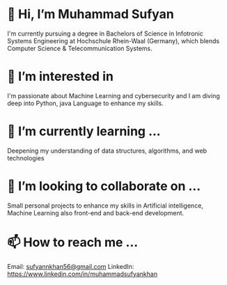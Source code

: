 # 👋 Hi, I’m Muhammad Sufyan
I'm currently pursuing a degree in Bachelors of Science in Infotronic Systems Engineering at Hochschule Rhein-Waal (Germany), which blends Computer Science & Telecommunication Systems. 
# 👀 I’m interested in 
I'm passionate about Machine Learning and cybersecurity and I am diving deep into Python, java Language to enhance my skills. 
# 🌱 I’m currently learning ...
Deepening my understanding of data structures, algorithms, and web technologies
# 💞️ I’m looking to collaborate on ...
Small personal projects to enhance my skills in Artificial intelligence, Machine Learning also front-end and back-end development.
# 📫 How to reach me ...
Email: sufyannkhan56@gmail.com
LinkedIn: https://www.linkedin.com/in/muhammadsufyankhan


<!---
Sufyann34/Sufyann34 is a ✨ special ✨ repository because its `README.md` (this file) appears on your GitHub profile.
You can click the Preview link to take a look at your changes.
--->
